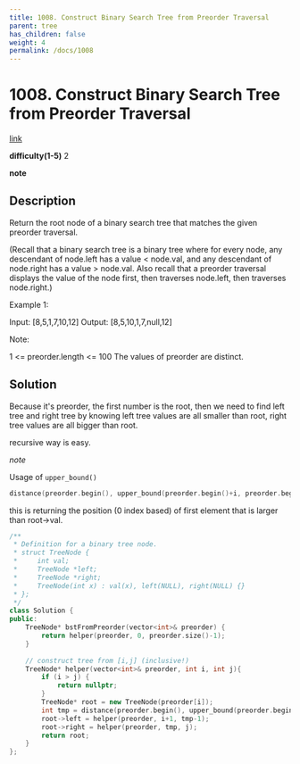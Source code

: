 ```yaml
---
title: 1008. Construct Binary Search Tree from Preorder Traversal
parent: tree
has_children: false
weight: 4
permalink: /docs/1008
---
```

# 1008. Construct Binary Search Tree from Preorder Traversal
[link](https://leetcode.com/problems/construct-binary-search-tree-from-preorder-traversal/)

**difficulty(1-5)**
2

**note**

## Description
Return the root node of a binary search tree that matches the given preorder traversal.

(Recall that a binary search tree is a binary tree where for every node, any descendant of node.left has a value < node.val, and any descendant of node.right has a value > node.val.  Also recall that a preorder traversal displays the value of the node first, then traverses node.left, then traverses node.right.)

 

Example 1:

Input: [8,5,1,7,10,12]
Output: [8,5,10,1,7,null,12]

 

Note: 

1 <= preorder.length <= 100
The values of preorder are distinct.

## Solution
Because it's preorder, the first number is the root, then we need to find left tree and right tree by knowing left tree values are all smaller than root, right tree values are all bigger than root. 

recursive way is easy.

*note*

Usage of `upper_bound()`

```c++
distance(preorder.begin(), upper_bound(preorder.begin()+i, preorder.begin()+j+1, root->val));
```
this is returning the position (0 index based) of first element that is larger than root->val.


```c++
/**
 * Definition for a binary tree node.
 * struct TreeNode {
 *     int val;
 *     TreeNode *left;
 *     TreeNode *right;
 *     TreeNode(int x) : val(x), left(NULL), right(NULL) {}
 * };
 */
class Solution {
public:
    TreeNode* bstFromPreorder(vector<int>& preorder) {
        return helper(preorder, 0, preorder.size()-1);
    }
    
    // construct tree from [i,j] (inclusive!)
    TreeNode* helper(vector<int>& preorder, int i, int j){
        if (i > j) {
            return nullptr;
        }
        TreeNode* root = new TreeNode(preorder[i]);
        int tmp = distance(preorder.begin(), upper_bound(preorder.begin()+i, preorder.begin()+j+1, root->val));
        root->left = helper(preorder, i+1, tmp-1);
        root->right = helper(preorder, tmp, j);
        return root;
    }
};
```